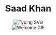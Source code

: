 <h1 align="center"><strong>Saad Khan</strong></h1>

<div align="center">
  <img src="https://readme-typing-svg.herokuapp.com?font=Fira+Code&pause=1000&color=7F5AF0&center=true&vCenter=true&width=700&lines=Software+Engineering+Student;Full+Stack+%7C+Mobile+App+Developer;Flutter+%7C+Django+%7C+.NET+%7C+React;Computer+Networks+%26+Socket+Programming;Database+Management+%7C+Cybersecurity+Basics;Always+Learning+and+Building!" alt="Typing SVG" />
</div>

<div align="center">
  <img src="https://user-images.githubusercontent.com/73097560/115834477-dbab4500-a447-11eb-908a-139a6edaec5c.gif" alt="Welcome GIF">
</div>
